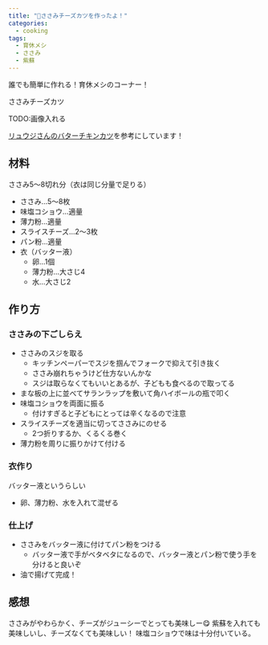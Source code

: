 ```yaml
---
title: "🐔ささみチーズカツを作ったよ！"
categories:
  - cooking
tags:
  - 育休メシ
  - ささみ
  - 紫蘇
---
```


誰でも簡単に作れる！育休メシのコーナー！

ささみチーズカツ

TODO:画像入れる

[リュウジさんのバターチキンカツ](https://bazurecipe.com/2022/06/02/%E3%83%90%E3%82%BF%E3%83%BC%E3%83%81%E3%82%AD%E3%83%B3%E3%82%AB%E3%83%84/)を参考にしています！

## 材料
ささみ5〜8切れ分（衣は同じ分量で足りる）

- ささみ…5〜8枚
- 味塩コショウ…適量
- 薄力粉…適量
- スライスチーズ…2〜3枚
- パン粉…適量
- 衣（バッター液）
  - 卵…1個
  - 薄力粉…大さじ4
  - 水…大さじ2

## 作り方

### ささみの下ごしらえ
- ささみのスジを取る
  - キッチンペーパーでスジを掴んでフォークで抑えて引き抜く
  - ささみ崩れちゃうけど仕方ないんかな
  - スジは取らなくてもいいとあるが、子どもも食べるので取ってる
- まな板の上に並べてサランラップを敷いて角ハイボールの瓶で叩く
- 味塩コショウを両面に振る
  - 付けすぎると子どもにとっては辛くなるので注意
- スライスチーズを適当に切ってささみにのせる
  - 2つ折りするか、くるくる巻く
- 薄力粉を周りに振りかけて付ける

### 衣作り
バッター液というらしい

- 卵、薄力粉、水を入れて混ぜる

### 仕上げ
- ささみをバッター液に付けてパン粉をつける
  - バッター液で手がベタベタになるので、バッター液とパン粉で使う手を分けると良いぞ
- 油で揚げて完成！

## 感想

ささみがやわらかく、チーズがジューシーでとっても美味しー😋
紫蘇を入れても美味しいし、チーズなくても美味しい！
味塩コショウで味は十分付いている。
